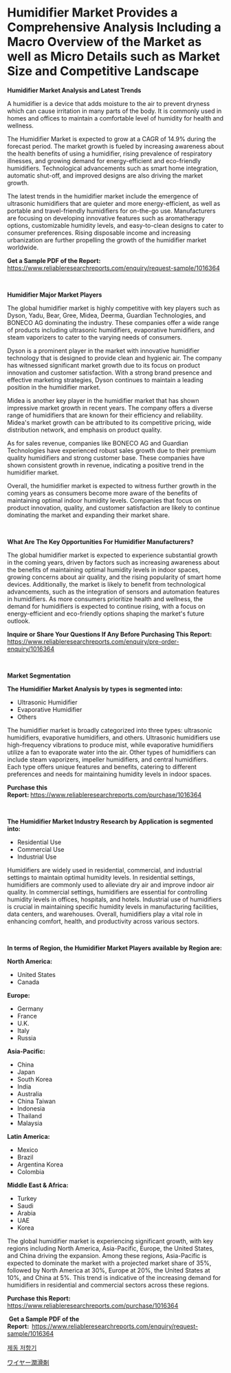 <p><h1>Humidifier Market Provides a Comprehensive Analysis Including a Macro Overview of the Market as well as Micro Details such as Market Size and Competitive Landscape</h1></p><p><strong>Humidifier Market Analysis and Latest Trends</strong></p>
<p><p>A humidifier is a device that adds moisture to the air to prevent dryness which can cause irritation in many parts of the body. It is commonly used in homes and offices to maintain a comfortable level of humidity for health and wellness.</p><p>The Humidifier Market is expected to grow at a CAGR of 14.9% during the forecast period. The market growth is fueled by increasing awareness about the health benefits of using a humidifier, rising prevalence of respiratory illnesses, and growing demand for energy-efficient and eco-friendly humidifiers. Technological advancements such as smart home integration, automatic shut-off, and improved designs are also driving the market growth.</p><p>The latest trends in the humidifier market include the emergence of ultrasonic humidifiers that are quieter and more energy-efficient, as well as portable and travel-friendly humidifiers for on-the-go use. Manufacturers are focusing on developing innovative features such as aromatherapy options, customizable humidity levels, and easy-to-clean designs to cater to consumer preferences. Rising disposable income and increasing urbanization are further propelling the growth of the humidifier market worldwide.</p></p>
<p><strong>Get a Sample PDF of the Report:&nbsp;</strong> <a href="https://www.reliableresearchreports.com/enquiry/request-sample/1016364">https://www.reliableresearchreports.com/enquiry/request-sample/1016364</a></p>
<p>&nbsp;</p>
<p><strong>Humidifier Major Market Players</strong></p>
<p><p>The global humidifier market is highly competitive with key players such as Dyson, Yadu, Bear, Gree, Midea, Deerma, Guardian Technologies, and BONECO AG dominating the industry. These companies offer a wide range of products including ultrasonic humidifiers, evaporative humidifiers, and steam vaporizers to cater to the varying needs of consumers.</p><p>Dyson is a prominent player in the market with innovative humidifier technology that is designed to provide clean and hygienic air. The company has witnessed significant market growth due to its focus on product innovation and customer satisfaction. With a strong brand presence and effective marketing strategies, Dyson continues to maintain a leading position in the humidifier market.</p><p>Midea is another key player in the humidifier market that has shown impressive market growth in recent years. The company offers a diverse range of humidifiers that are known for their efficiency and reliability. Midea's market growth can be attributed to its competitive pricing, wide distribution network, and emphasis on product quality.</p><p>As for sales revenue, companies like BONECO AG and Guardian Technologies have experienced robust sales growth due to their premium quality humidifiers and strong customer base. These companies have shown consistent growth in revenue, indicating a positive trend in the humidifier market.</p><p>Overall, the humidifier market is expected to witness further growth in the coming years as consumers become more aware of the benefits of maintaining optimal indoor humidity levels. Companies that focus on product innovation, quality, and customer satisfaction are likely to continue dominating the market and expanding their market share.</p></p>
<p>&nbsp;</p>
<p><strong>What Are The Key Opportunities For Humidifier Manufacturers?</strong></p>
<p><p>The global humidifier market is expected to experience substantial growth in the coming years, driven by factors such as increasing awareness about the benefits of maintaining optimal humidity levels in indoor spaces, growing concerns about air quality, and the rising popularity of smart home devices. Additionally, the market is likely to benefit from technological advancements, such as the integration of sensors and automation features in humidifiers. As more consumers prioritize health and wellness, the demand for humidifiers is expected to continue rising, with a focus on energy-efficient and eco-friendly options shaping the market's future outlook.</p></p>
<p><strong>Inquire or Share Your Questions If Any Before Purchasing This Report:</strong> <a href="https://www.reliableresearchreports.com/enquiry/pre-order-enquiry/1016364">https://www.reliableresearchreports.com/enquiry/pre-order-enquiry/1016364</a></p>
<p>&nbsp;</p>
<p><strong>Market Segmentation</strong></p>
<p><strong>The Humidifier Market Analysis by types is segmented into:</strong></p>
<p><ul><li>Ultrasonic Humidifier</li><li>Evaporative Humidifier</li><li>Others</li></ul></p>
<p><p>The humidifier market is broadly categorized into three types: ultrasonic humidifiers, evaporative humidifiers, and others. Ultrasonic humidifiers use high-frequency vibrations to produce mist, while evaporative humidifiers utilize a fan to evaporate water into the air. Other types of humidifiers can include steam vaporizers, impeller humidifiers, and central humidifiers. Each type offers unique features and benefits, catering to different preferences and needs for maintaining humidity levels in indoor spaces.</p></p>
<p><strong>Purchase this Report:&nbsp;</strong><a href="https://www.reliableresearchreports.com/purchase/1016364">https://www.reliableresearchreports.com/purchase/1016364</a></p>
<p>&nbsp;</p>
<p><strong>The Humidifier Market Industry Research by Application is segmented into:</strong></p>
<p><ul><li>Residential Use</li><li>Commercial Use</li><li>Industrial Use</li></ul></p>
<p><p>Humidifiers are widely used in residential, commercial, and industrial settings to maintain optimal humidity levels. In residential settings, humidifiers are commonly used to alleviate dry air and improve indoor air quality. In commercial settings, humidifiers are essential for controlling humidity levels in offices, hospitals, and hotels. Industrial use of humidifiers is crucial in maintaining specific humidity levels in manufacturing facilities, data centers, and warehouses. Overall, humidifiers play a vital role in enhancing comfort, health, and productivity across various sectors.</p></p>
<p>&nbsp;</p>
<p><strong>In terms of Region, the Humidifier Market Players available by Region are:</strong></p>
<p>
    <p> <strong> North America: </strong>
        <ul>
            <li>United States</li>
            <li>Canada</li>
        </ul>
        </p> 
    <p> <strong> Europe: </strong>
        <ul>
            <li>Germany</li>
            <li>France</li>
            <li>U.K.</li>
            <li>Italy</li>
            <li>Russia</li>
        </ul>
        </p> 
    <p> <strong> Asia-Pacific: </strong>
        <ul>
            <li>China</li>
            <li>Japan</li>
            <li>South Korea</li>
            <li>India</li>
            <li>Australia</li>
            <li>China Taiwan</li>
            <li>Indonesia</li>
            <li>Thailand</li>
            <li>Malaysia</li>
        </ul>
        </p> 
    <p> <strong> Latin America: </strong>
        <ul>
            <li>Mexico</li>
            <li>Brazil</li>
            <li>Argentina Korea</li>
            <li>Colombia</li>
        </ul>
        </p> 
    <p> <strong> Middle East & Africa: </strong>
        <ul>
            <li>Turkey</li>
            <li>Saudi</li>
            <li>Arabia</li>
            <li>UAE</li>
            <li>Korea</li>
        </ul>
    </p>
    </p>
<p><p>The global humidifier market is experiencing significant growth, with key regions including North America, Asia-Pacific, Europe, the United States, and China driving the expansion. Among these regions, Asia-Pacific is expected to dominate the market with a projected market share of 35%, followed by North America at 30%, Europe at 20%, the United States at 10%, and China at 5%. This trend is indicative of the increasing demand for humidifiers in residential and commercial sectors across these regions.</p></p>
<p><strong>Purchase this Report: </strong><a href="https://www.reliableresearchreports.com/purchase/1016364">https://www.reliableresearchreports.com/purchase/1016364</a></p>
<p>&nbsp;<strong>Get a Sample PDF of the Report:&nbsp;&nbsp;</strong><a href="https://www.reliableresearchreports.com/enquiry/request-sample/1016364">https://www.reliableresearchreports.com/enquiry/request-sample/1016364</a></p>
<p><strong></strong></p>
<p><p><a href="https://github.com/qpfbabw35734906/Market-Research-Report-List-1/blob/main/18805705337.md">제동 저항기</a></p><p><a href="https://github.com/qwpelcjko9242629/Market-Research-Report-List-1/blob/main/65673165730.md">ワイヤー潤滑剤</a></p></p>